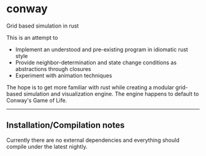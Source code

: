 # conway
Grid based simulation in rust  
  
This is an attempt to
* Implement an understood and pre-existing program in idiomatic rust style 
* Provide neighbor-determination and state change conditions as abstractions through closures
* Experiment with animation techniques

The hope is to get more familiar with rust while creating a modular grid-based simulation and visualization engine.
The engine happens to default to Conway's Game of Life.

---
## Installation/Compilation notes
Currently there are no external dependencies and everything should compile under the latest nightly.
